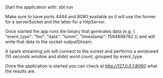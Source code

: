 Start the application with: sbt run

Make sure to have ports 4444 and 8080 available as it will use the former for a serverSocket and the latter for a httpServer.

Once started the app runs the binary that generates data (e.g: { "event_type": "foo", "data": "lorem", "timestamp": 1594898762 }) and will write that data to the socket outputStream.

A spark streaming job will connect to the socket and performs a windowed (10 seconds window and slide) word count, grouped by event_type.

Once the application is started you can check at http://127.0.0.1:8080 what the results are.

 